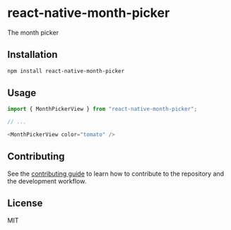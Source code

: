 # react-native-month-picker

The month picker

## Installation

```sh
npm install react-native-month-picker
```

## Usage

```js
import { MonthPickerView } from "react-native-month-picker";

// ...

<MonthPickerView color="tomato" />
```

## Contributing

See the [contributing guide](CONTRIBUTING.md) to learn how to contribute to the repository and the development workflow.

## License

MIT
